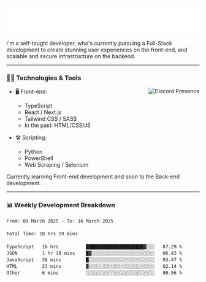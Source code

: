 <img src="assets/wave.svg" alt=":wave:" />

I'm a self-taught developer, who's currently pursuing a Full-Stack development to create stunning user experiences on the front-end, and scalable and secure infrastructure on the backend.

---

### 🧑‍💻 Technologies & Tools

<a href="https://discord.com/users/414304208649453568" target="_blank" rel="nofollow">
   <img src="https://lanyard-profile-readme.vercel.app/api/414304208649453568?idleMessage=Probably%20doing%20something%20else..." alt="Discord Presence" align="right">
</a>

- 🖥️ Front-end:

  - TypeScript
  - React / Next.js
  - Tailwind CSS / SASS
  - In the past: HTML/CSS/JS

- 🛠 Scripting:

  - Python
  - PowerShell
  - Web Scraping / Selenium

Currently learning Front-end development and soon to the Back-end development.

---

### 📊 Weekly Development Breakdown

<!--START_SECTION:waka-->

```txt
From: 09 March 2025 - To: 16 March 2025

Total Time: 18 hrs 19 mins

TypeScript   16 hrs          █████████████████████▓░░░   87.29 %
JSON         1 hr 10 mins    █▓░░░░░░░░░░░░░░░░░░░░░░░   06.43 %
JavaScript   38 mins         █░░░░░░░░░░░░░░░░░░░░░░░░   03.47 %
HTML         23 mins         ▓░░░░░░░░░░░░░░░░░░░░░░░░   02.14 %
Other        6 mins          ░░░░░░░░░░░░░░░░░░░░░░░░░   00.56 %
```

<!--END_SECTION:waka-->
